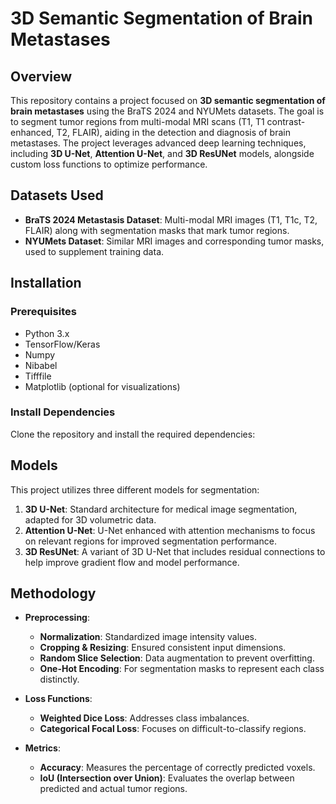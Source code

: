 # 3D Semantic Segmentation of Brain Metastases

## Overview
This repository contains a project focused on **3D semantic segmentation of brain metastases** using the BraTS 2024 and NYUMets datasets. The goal is to segment tumor regions from multi-modal MRI scans (T1, T1 contrast-enhanced, T2, FLAIR), aiding in the detection and diagnosis of brain metastases. The project leverages advanced deep learning techniques, including **3D U-Net**, **Attention U-Net**, and **3D ResUNet** models, alongside custom loss functions to optimize performance.

## Datasets Used
- **BraTS 2024 Metastasis Dataset**: Multi-modal MRI images (T1, T1c, T2, FLAIR) along with segmentation masks that mark tumor regions.
- **NYUMets Dataset**: Similar MRI images and corresponding tumor masks, used to supplement training data.

## Installation

### Prerequisites
- Python 3.x
- TensorFlow/Keras
- Numpy
- Nibabel
- Tifffile
- Matplotlib (optional for visualizations)

### Install Dependencies
Clone the repository and install the required dependencies:
## Models
This project utilizes three different models for segmentation:
1. **3D U-Net**: Standard architecture for medical image segmentation, adapted for 3D volumetric data.
2. **Attention U-Net**: U-Net enhanced with attention mechanisms to focus on relevant regions for improved segmentation performance.
3. **3D ResUNet**: A variant of 3D U-Net that includes residual connections to help improve gradient flow and model performance.

## Methodology
- **Preprocessing**:
  - **Normalization**: Standardized image intensity values.
  - **Cropping & Resizing**: Ensured consistent input dimensions.
  - **Random Slice Selection**: Data augmentation to prevent overfitting.
  - **One-Hot Encoding**: For segmentation masks to represent each class distinctly.

- **Loss Functions**:
  - **Weighted Dice Loss**: Addresses class imbalances.
  - **Categorical Focal Loss**: Focuses on difficult-to-classify regions.

- **Metrics**:
  - **Accuracy**: Measures the percentage of correctly predicted voxels.
  - **IoU (Intersection over Union)**: Evaluates the overlap between predicted and actual tumor regions.



